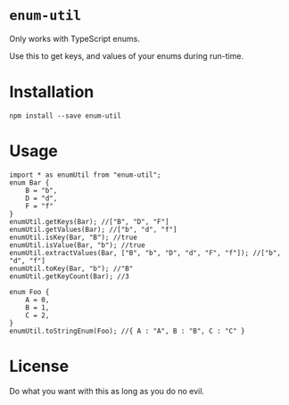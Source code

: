 # `enum-util`

Only works with TypeScript enums.

Use this to get keys, and values of your enums during run-time.

# Installation

`npm install --save enum-util`

# Usage

```
import * as enumUtil from "enum-util";
enum Bar {
    B = "b",
    D = "d",
    F = "f"
}
enumUtil.getKeys(Bar); //["B", "D", "F"]
enumUtil.getValues(Bar); //["b", "d", "f"]
enumUtil.isKey(Bar, "B"); //true
enumUtil.isValue(Bar, "b"); //true
enumUtil.extractValues(Bar, ["B", "b", "D", "d", "F", "f"]); //["b", "d", "f"]
enumUtil.toKey(Bar, "b"); //"B"
enumUtil.getKeyCount(Bar); //3

enum Foo {
    A = 0,
    B = 1,
    C = 2,
}
enumUtil.toStringEnum(Foo); //{ A : "A", B : "B", C : "C" }
```

# License

Do what you want with this as long as you do no evil.
